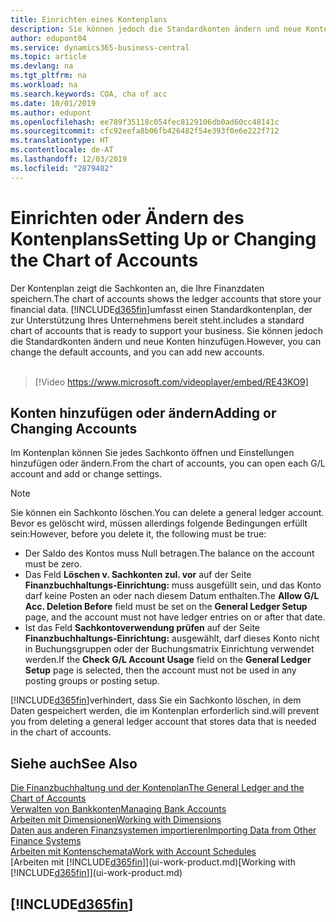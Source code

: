 ```yaml
---
title: Einrichten eines Kontenplans
description: Sie können jedoch die Standardkonten ändern und neue Konten hinzufügen.
author: edupont04
ms.service: dynamics365-business-central
ms.topic: article
ms.devlang: na
ms.tgt_pltfrm: na
ms.workload: na
ms.search.keywords: COA, cha of acc
ms.date: 10/01/2019
ms.author: edupont
ms.openlocfilehash: ee789f35118c054fec8129106db0ad60cc48141c
ms.sourcegitcommit: cfc92eefa8b06fb426482f54e393f0e6e222f712
ms.translationtype: HT
ms.contentlocale: de-AT
ms.lasthandoff: 12/03/2019
ms.locfileid: "2879482"
---
```

# <a name="setting-up-or-changing-the-chart-of-accounts"></a><span data-ttu-id="9e302-103">Einrichten oder Ändern des Kontenplans</span><span class="sxs-lookup"><span data-stu-id="9e302-103">Setting Up or Changing the Chart of Accounts</span></span>
<span data-ttu-id="9e302-104">Der Kontenplan zeigt die Sachkonten an, die Ihre Finanzdaten speichern.</span><span class="sxs-lookup"><span data-stu-id="9e302-104">The chart of accounts shows the ledger accounts that store your financial data.</span></span> [!INCLUDE[d365fin](includes/d365fin_md.md)]<span data-ttu-id="9e302-105">umfasst einen Standardkontenplan, der zur Unterstützung Ihres Unternehmens bereit steht.</span><span class="sxs-lookup"><span data-stu-id="9e302-105">includes a standard chart of accounts that is ready to support your business.</span></span>
<span data-ttu-id="9e302-106">Sie können jedoch die Standardkonten ändern und neue Konten hinzufügen.</span><span class="sxs-lookup"><span data-stu-id="9e302-106">However, you can change the default accounts, and you can add new accounts.</span></span> 
<br><br>  

> [!Video https://www.microsoft.com/videoplayer/embed/RE43KO9]


## <a name="adding-or-changing-accounts"></a><span data-ttu-id="9e302-107">Konten hinzufügen oder ändern</span><span class="sxs-lookup"><span data-stu-id="9e302-107">Adding or Changing Accounts</span></span>
<span data-ttu-id="9e302-108">Im Kontenplan können Sie jedes Sachkonto öffnen und Einstellungen hinzufügen oder ändern.</span><span class="sxs-lookup"><span data-stu-id="9e302-108">From the chart of accounts, you can open each G/L account and add or change settings.</span></span>

> [!NOTE]  
>   <span data-ttu-id="9e302-109">Sie können ein Sachkonto löschen.</span><span class="sxs-lookup"><span data-stu-id="9e302-109">You can delete a general ledger account.</span></span> <span data-ttu-id="9e302-110">Bevor es gelöscht wird, müssen allerdings folgende Bedingungen erfüllt sein:</span><span class="sxs-lookup"><span data-stu-id="9e302-110">However, before you delete it, the following must be true:</span></span>  
>  
>   * <span data-ttu-id="9e302-111">Der Saldo des Kontos muss Null betragen.</span><span class="sxs-lookup"><span data-stu-id="9e302-111">The balance on the account must be zero.</span></span>  
>   * <span data-ttu-id="9e302-112">Das Feld **Löschen v. Sachkonten zul. vor** auf der Seite **Finanzbuchhaltungs-Einrichtung:** muss ausgefüllt sein, und das Konto darf keine Posten an oder nach diesem Datum enthalten.</span><span class="sxs-lookup"><span data-stu-id="9e302-112">The **Allow G/L Acc. Deletion Before** field must be set on the **General Ledger Setup** page, and the account must not have ledger entries on or after that date.</span></span>  
>   * <span data-ttu-id="9e302-113">Ist das Feld **Sachkontoverwendung prüfen** auf der Seite **Finanzbuchhaltungs-Einrichtung:** ausgewählt, darf dieses Konto nicht in Buchungsgruppen oder der Buchungsmatrix Einrichtung verwendet werden.</span><span class="sxs-lookup"><span data-stu-id="9e302-113">If the **Check G/L Account Usage** field on the **General Ledger Setup** page is selected, then the account must not be used in any posting groups or posting setup.</span></span>  

[!INCLUDE[d365fin](includes/d365fin_md.md)]<span data-ttu-id="9e302-114">verhindert, dass Sie ein Sachkonto löschen, in dem Daten gespeichert werden, die im Kontenplan erforderlich sind.</span><span class="sxs-lookup"><span data-stu-id="9e302-114">will prevent you from deleting a general ledger account that stores data that is needed in the chart of accounts.</span></span>  

## <a name="see-also"></a><span data-ttu-id="9e302-115">Siehe auch</span><span class="sxs-lookup"><span data-stu-id="9e302-115">See Also</span></span>
[<span data-ttu-id="9e302-116">Die Finanzbuchhaltung und der Kontenplan</span><span class="sxs-lookup"><span data-stu-id="9e302-116">The General Ledger and the Chart of Accounts</span></span>](finance-general-ledger.md)  
[<span data-ttu-id="9e302-117">Verwalten von Bankkonten</span><span class="sxs-lookup"><span data-stu-id="9e302-117">Managing Bank Accounts</span></span>](bank-manage-bank-accounts.md)  
[<span data-ttu-id="9e302-118">Arbeiten mit Dimensionen</span><span class="sxs-lookup"><span data-stu-id="9e302-118">Working with Dimensions</span></span>](finance-dimensions.md)  
[<span data-ttu-id="9e302-119">Daten aus anderen Finanzsystemen importieren</span><span class="sxs-lookup"><span data-stu-id="9e302-119">Importing Data from Other Finance Systems</span></span>](across-import-data-configuration-packages.md)  
[<span data-ttu-id="9e302-120">Arbeiten mit Kontenschemata</span><span class="sxs-lookup"><span data-stu-id="9e302-120">Work with Account Schedules</span></span>](bi-how-work-account-schedule.md)  
<span data-ttu-id="9e302-121">[Arbeiten mit [!INCLUDE[d365fin](includes/d365fin_md.md)]](ui-work-product.md)</span><span class="sxs-lookup"><span data-stu-id="9e302-121">[Working with [!INCLUDE[d365fin](includes/d365fin_md.md)]](ui-work-product.md)</span></span>  

## [!INCLUDE[d365fin](includes/free_trial_md.md)]
